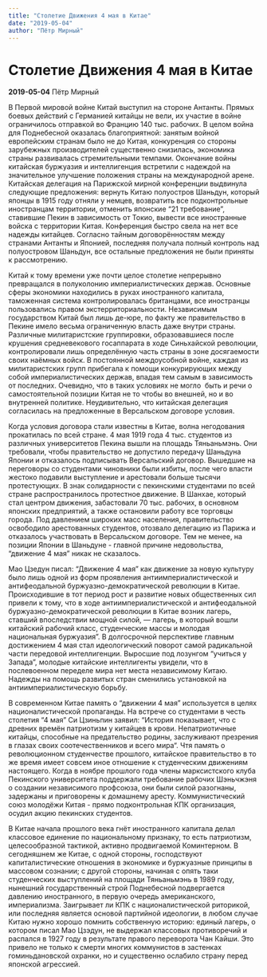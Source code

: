```yaml
---
title: "Столетие Движения 4 мая в Китае"
date: "2019-05-04"
author: "Пётр Мирный"
---
```


# Столетие Движения 4 мая в Китае

**2019-05-04** Пётр Мирный

В Первой мировой войне Китай выступил на стороне Антанты. Прямых боевых действий с Германией китайцы не вели, их участие в войне ограничилось отправкой во Францию 140 тыс. рабочих. В целом война для Поднебесной оказалась благоприятной: занятым войной европейским странам было не до Китая, конкуренция со стороны зарубежных производителей существенно снизилась, экономика страны развивалась стремительными темпами. Окончание войны китайская буржуазия и интеллигенция встретили с надеждой на значительное улучшение положения страны на международной арене. Китайская делегация на Парижской мирной конференции выдвинула следующие предложения: вернуть Китаю полуостров Шаньдун, который японцы в 1915 году отняли у немцев, возвратить все подконтрольные иностранцам территории, отменить японские “21 требование”, ставившие Пекин в зависимость от Токио, вывести все иностранные войска с территории Китая. Конференция быстро свела на нет все надежды китайцев. Согласно тайным договорённостям между странами Антанты и Японией, последняя получала полный контроль над полуостровом Шаньдун, все остальные предложения не были приняты к рассмотрению.

Китай к тому времени уже почти целое столетие непрерывно превращался в полуколонию империалистических держав. Основные сферы экономики находились в руках иностранного капитала, таможенная система контролировалась британцами, все иностранцы пользовались правом экстерриториальности. Независимым государством Китай был лишь де-юре, по факту же правительство в Пекине имело весьма ограниченную власть даже внутри страны. Различные милитаристские группировки, образовавшиеся после крушения средневекового госаппарата в ходе Синьхайской революции, контролировали лишь определённую часть страны в зоне досягаемости своих наёмных войск. В постоянной междоусобной войне, каждая из милитаристских групп прибегала к помощи конкурирующих между собой империалистических держав, впадая тем самым в зависимость от последних. Очевидно, что в таких условиях не могло  быть и речи о самостоятельной позиции Китая не то чтобы во внешней, но и во внутренней политике. Неудивительно, что китайская делегация согласилась на предложенные в Версальском договоре условия. 

Когда условия договора стали известны в Китае, волна негодования прокатилась по всей стране. 4 мая 1919 года 4 тыс. студентов из различных университетов Пекина вышли на площадь Тяньаньмэнь. Они требовали, чтобы правительство не допустило передачу Шаньдуна Японии и отказалось подписывать Версальский договор. Вышедшие на переговоры со студентами чиновники были избиты, после чего власти жестоко подавили выступление и арестовали больше тысячи протестующих. В знак солидарности с пекинскими студентами по всей стране распространилось протестное движение. В Шанхае, который стал центром движения, забастовали 70 тыс. рабочих, в основном японских предприятий, а также остановили работу все торговцы города. Под давлением широких масс населения, правительство освободило арестованных студентов, отозвало делегацию из Парижа и отказалось участвовать в Версальском договоре. Тем не менее, на позиции Японии в Шаньдуне - главной причине недовольства, “движение 4 мая” никак не сказалось. 

Мао Цзедун писал: “Движение 4 мая” как движение за новую культуру было лишь одной из форм проявления антиимпериалистической и антифеодальной буржуазно-демократической революции в Китае. Происходившие в тот период рост и развитие новых общественных сил привели к тому, что в ходе антиимпериалистической и антифеодальной буржуазно-демократической революции в Китае возник лагерь, ставший впоследствии мощной силой, — лагерь, в который вошли китайский рабочий класс, студенческие массы и молодая национальная буржуазия”. В долгосрочной перспективе главным достижением 4 мая стал идеологический поворот самой радикальной части передовой интеллигенции. Выросшие под лозунгом “учиться у Запада”, молодые китайские интеллигенты увидели, что в послевоенном переделе мира нет места независимому Китаю. Надежды на помощь развитых стран сменились установкой на антиимпериалистическую борьбу.

В современном Китае память о “движении 4 мая” используется в целях националистической пропаганды. На встрече со студентами в честь столетия “4 мая” Си Цзиньпин заявил: “История показывает, что с древних времён патриотизм у китайцев в крови. Непатриотичные китайцы, способные на предательство родины, заслуживают презрения в глазах своих соотечественников и всего мира“. Чтя память о революционном студенчестве прошлого, китайское правительство в то же время имеет совсем иное отношение к студенческим движениям настоящего. Когда в ноябре прошлого года члены марксистского клуба Пекинского университета поддержали требование рабочих Шэньчжэня о создании независимого профсоюза, они были силой разогнаны, задержаны и приговорены к домашнему аресту. Коммунистический союз молодёжи Китая - прямо подконтрольная КПК организация, осудил акцию пекинских студентов. 

В Китае начала прошлого века гнёт иностранного капитала делал классовое единение по национальному признаку, то есть патриотизм, целесообразной тактикой, активно продвигаемой Коминтерном. В сегодняшнем же Китае, с одной стороны, господствуют капиталистические отношения в экономике и буржуазные принципы в массовом сознании; с другой стороны, начиная с опять таки студенческих выступлений на площади Тяньаньмэнь в 1989 году, нынешний государственный строй Поднебесной подвергается давлению иностранного, в первую очередь американского, империализма. Заигрывает ли КПК с националистической риторикой, или последняя является основой партийной идеологии, в любом случае Китаю нужно хорошо помнить собственную историю: единый лагерь, о котором писал Мао Цзэдун, не выдержал классовых противоречий и распался в 1927 году в результате правого переворота Чан Кайши. Это привело не только к смерти многих коммунистов в застенках гоминьдановской охранки, но и существенно ослабило страну перед японской агрессией.